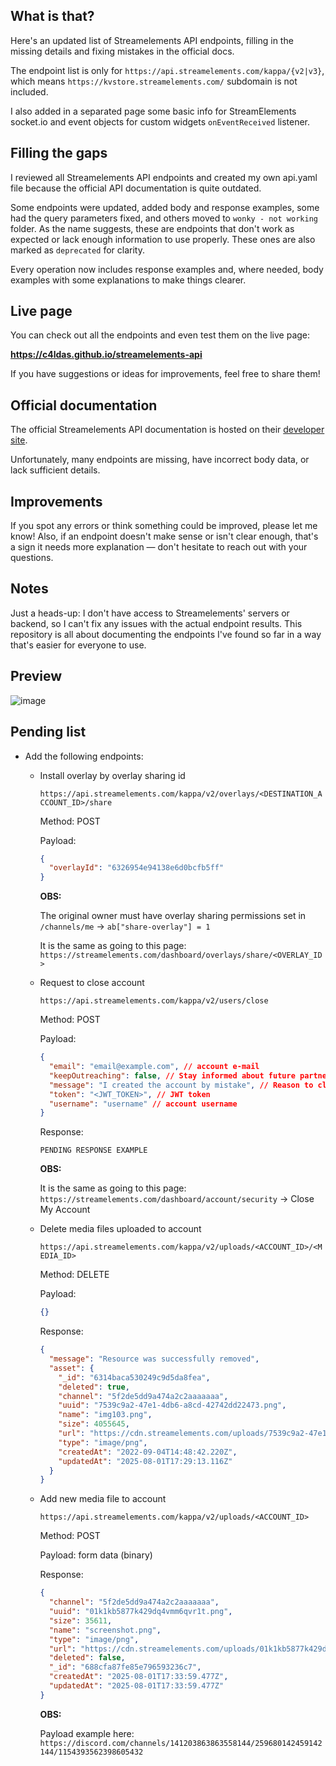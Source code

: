 ## What is that?

Here's an updated list of Streamelements API endpoints, filling in the missing details and fixing mistakes in the official docs.

The endpoint list is only for `https://api.streamelements.com/kappa/{v2|v3}`, which means `https://kvstore.streamelements.com/` subdomain is not included.

I also added in a separated page some basic info for StreamElements socket.io and event objects for custom widgets `onEventReceived` listener.

## Filling the gaps

I reviewed all Streamelements API endpoints and created my own api.yaml file because the official API documentation is quite outdated.

Some endpoints were updated, added body and response examples, some had the query parameters fixed, and others moved to `wonky - not working` folder. As the name suggests, these are endpoints that don't work as expected or lack enough information to use properly. These ones are also marked as `deprecated` for clarity.

Every operation now includes response examples and, where needed, body examples with some explanations to make things clearer.

## Live page

You can check out all the endpoints and even test them on the live page:

**https://c4ldas.github.io/streamelements-api**

If you have suggestions or ideas for improvements, feel free to share them!

## Official documentation

The official Streamelements API documentation is hosted on their [developer site](https://dev.streamelements.com).

Unfortunately, many endpoints are missing, have incorrect body data, or lack sufficient details.

## Improvements

If you spot any errors or think something could be improved, please let me know!
Also, if an endpoint doesn't make sense or isn't clear enough, that's a sign it needs more explanation — don't hesitate to reach out with your questions.

## Notes

Just a heads-up: I don't have access to Streamelements' servers or backend, so I can't fix any issues with the actual endpoint results. This repository is all about documenting the endpoints I've found so far in a way that's easier for everyone to use.

## Preview

![image](https://github.com/user-attachments/assets/12fd5486-a4fc-424f-acca-803ddb81d111)


## Pending list

- Add the following endpoints:

  - Install overlay by overlay sharing id

    `https://api.streamelements.com/kappa/v2/overlays/<DESTINATION_ACCOUNT_ID>/share`

    Method: POST

    Payload:
    ```json
    { 
      "overlayId": "6326954e94138e6d0bcfb5ff" 
    } 
    ```
    **OBS:**

    The original owner must have overlay sharing permissions set in `/channels/me` -> `ab["share-overlay"] = 1`

    It is the same as going to this page:
    `https://streamelements.com/dashboard/overlays/share/<OVERLAY_ID>`


  - Request to close account

    `https://api.streamelements.com/kappa/v2/users/close`

    Method: POST

    Payload:
    ```json
    {
      "email": "email@example.com", // account e-mail
      "keepOutreaching": false, // Stay informed about future partnership opportunities?
      "message": "I created the account by mistake", // Reason to close account
      "token": "<JWT_TOKEN>", // JWT token
      "username": "username" // account username
    }
    ```

    Response:
    ```
    PENDING RESPONSE EXAMPLE
    ```

    **OBS:**

    It is the same as going to this page: `https://streamelements.com/dashboard/account/security` -> Close My Account

  - Delete media files uploaded to account

    `https://api.streamelements.com/kappa/v2/uploads/<ACCOUNT_ID>/<MEDIA_ID>`
    
    Method: DELETE

    Payload: 
    ```json
    {}
    ```

    Response: 
    ```json
    {
      "message": "Resource was successfully removed",
      "asset": {
        "_id": "6314baca530249c9d5da8fea",
        "deleted": true,
        "channel": "5f2de5dd9a474a2c2aaaaaaa",
        "uuid": "7539c9a2-47e1-4db6-a8cd-42742dd22473.png",
        "name": "img103.png",
        "size": 4055645,
        "url": "https://cdn.streamelements.com/uploads/7539c9a2-47e1-4db6-a8cd-42742dd22473.png",
        "type": "image/png",
        "createdAt": "2022-09-04T14:48:42.220Z",
        "updatedAt": "2025-08-01T17:29:13.116Z"
      }
    }
    ```

  - Add new media file to account

    `https://api.streamelements.com/kappa/v2/uploads/<ACCOUNT_ID>`

    Method: POST

    Payload: form data (binary)

    Response:
    ```json
    {
      "channel": "5f2de5dd9a474a2c2aaaaaaa",
      "uuid": "01k1kb5877k429dq4vmm6qvr1t.png",
      "size": 35611,
      "name": "screenshot.png",
      "type": "image/png",
      "url": "https://cdn.streamelements.com/uploads/01k1kb5877k429dq4vmm6qvr1t.png",
      "deleted": false,
      "_id": "688cfa87fe85e796593236c7",
      "createdAt": "2025-08-01T17:33:59.477Z",
      "updatedAt": "2025-08-01T17:33:59.477Z"
    }
    ```

    **OBS:**

    Payload example here: `https://discord.com/channels/141203863863558144/259680142459142144/1154393562398605432`
